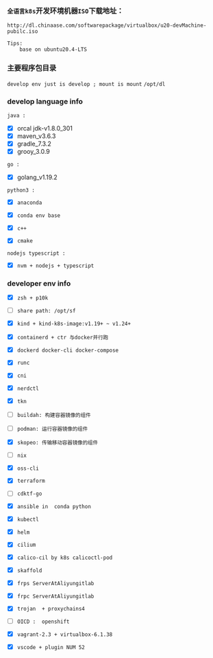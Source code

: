 
### `全语言k8s`开发环境机器`ISO`下载地址：

` http://dl.chinaase.com/softwarepackage/virtualbox/u20-devMachine-pubilc.iso `


```
Tips:
    base on ubuntu20.4-LTS   
```

### 主要程序包目录
`develop env just is develop ; mount is mount`
`/opt/dl`

### develop language info

`java :`

- [x] orcal jdk-v1.8.0_301
- [x] maven_v3.6.3
- [x] gradle_7.3.2
- [x] grooy_3.0.9

`go :`

- [x] golang_v1.19.2

`python3 :`

- [x] `anaconda`
- [x] `conda env base`

- [x] `c++`
- [x] `cmake`

`nodejs typescript :`

- [x] `nvm + nodejs + typescript`


### developer env info

- [x] `zsh + p10k`
- [ ] `share path: /opt/sf`
- [x] `kind + kind-k8s-image:v1.19+ ~ v1.24+`
- [x] `containerd + ctr 与docker并行跑`
- [x] `dockerd docker-cli docker-compose`
- [x] `runc`
- [x] `cni`
- [x] `nerdctl`
- [x] `tkn`
- [ ] `buildah: 构建容器镜像的组件`
- [ ] `podman: 运行容器镜像的组件`
- [x] `skopeo: 传输移动容器镜像的组件`
- [ ] `nix`
- [x] `oss-cli`
- [x] `terraform`
- [ ] `cdktf-go`
- [x] `ansible in  conda python`
- [x] `kubectl`
- [x] `helm`
- [x] `cilium`
- [x] `calico-cil by k8s calicoctl-pod`
- [x] `skaffold`
- [x] `frps ServerAtAliyungitlab`
- [x] `frpc ServerAtAliyungitlab`
- [x] `trojan  + proxychains4`
- [ ] `OICD :  openshift`
- [x] `vagrant-2.3 + virtualbox-6.1.38`

- [x] `vscode + plugin NUM 52`

